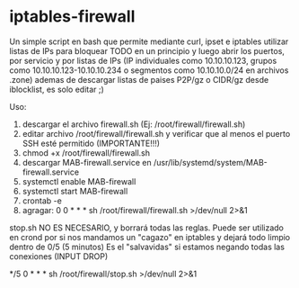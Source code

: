 # iptables-firewall
Un simple script en bash que permite mediante curl, ipset e iptables utilizar listas de IPs para bloquear TODO en un principio y luego abrir los puertos, por servicio y por listas de IPs (IP individuales como 10.10.10.123, grupos como 10.10.10.123-10.10.10.234 o segmentos como 10.10.10.0/24 en archivos .zone) ademas de descargar listas de paises P2P/gz o CIDR/gz desde iblocklist, es solo editar ;)

Uso:
1. descargar el archivo firewall.sh (Ej: /root/firewall/firewall.sh)
2. editar archivo /root/firewall/firewall.sh y verificar que al menos el puerto SSH esté permitido (IMPORTANTE!!!)
3. chmod +x /root/firewall/firewall.sh
4. descargar MAB-firewall.service en /usr/lib/systemd/system/MAB-firewall.service
5. systemctl enable MAB-firewall
6. systemctl start MAB-firewall
7. crontab -e
8. agragar:
0 0 * * * sh /root/firewall/firewall.sh >/dev/null 2>&1

stop.sh NO ES NECESARIO, y borrará todas las reglas. Puede ser utilizado en crond por si nos mandamos un "cagazo" en iptables y dejará todo limpio dentro de 0/5 (5 minutos)
Es el "salvavidas" si estamos negando todas las conexiones (INPUT DROP) 

*/5 0 * * * sh /root/firewall/stop.sh >/dev/null 2>&1

